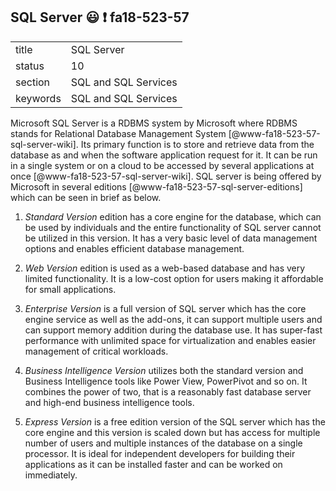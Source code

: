 ## SQL Server :smiley: :exclamation: fa18-523-57


|          |                      |
| -------- | -------------------- |
| title    | SQL Server           | 
| status   | 10                   |
| section  | SQL and SQL Services |
| keywords | SQL and SQL Services |



Microsoft SQL Server is a RDBMS system by Microsoft where RDBMS stands
for Relational Database Management System [@www-fa18-523-57-sql-server-wiki]. 
Its primary function is to store and retrieve data from the database as and 
when the software application request for it. It can be run in a single 
system or on a cloud to be accessed by several applications at once
[@www-fa18-523-57-sql-server-wiki]. SQL server is being offered by
Microsoft in several editions [@www-fa18-523-57-sql-server-editions]
which can be seen in brief as below.

1. *Standard Version* edition has a core engine for the database, 
   which can be used by individuals and the entire functionality of SQL 
   server cannot be utilized in this version. It has a very basic level 
   of data management options and enables efficient database management.
   
2. *Web Version* edition is used as a web-based database and has very 
   limited functionality. It is a low-cost option for users making it 
   affordable for small applications.
   
3. *Enterprise Version* is a full version of SQL server which has the 
   core engine service as well as the add-ons, it can support multiple 
   users and can support memory addition during the database use. It 
   has super-fast performance with unlimited space for virtualization 
   and enables easier management of critical workloads.
   
4. *Business Intelligence Version* utilizes both the standard version 
   and Business Intelligence tools like Power View, PowerPivot and so on. 
   It combines the power of two, that is a reasonably fast database 
   server and high-end business intelligence tools.
   
5. *Express Version* is a free edition version of the SQL server which has 
   the core engine and this version is scaled down but has access for
   multiple number of users and multiple instances of the database
   on a single processor. It is ideal for independent developers for
   building their applications as it can be installed faster and can
   be worked on immediately.
   
